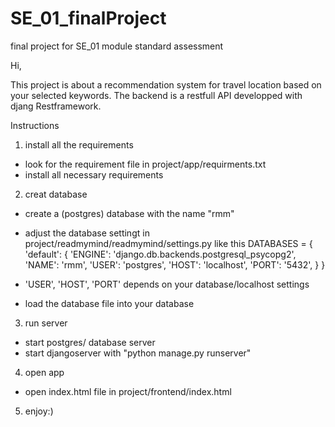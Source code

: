 # SE_01_finalProject
final project for SE_01 module standard assessment

Hi, 

This project is about a recommendation system for travel location based on your selected keywords.
The backend is a restfull API developped with djang Restframework.



Instructions

1. install all the requirements
 -  look for the requirement file in project/app/requirments.txt
 -  install all necessary requirements



2. creat database

- create a (postgres) database with the name "rmm"
- adjust the database settingt in project/readmymind/readmymind/settings.py like this 
              DATABASES = {
                  'default': {
                      'ENGINE': 'django.db.backends.postgresql_psycopg2',
                      'NAME': 'rmm',
                      'USER': 'postgres',
                      'HOST': 'localhost',
                      'PORT': '5432',
                  }
              }
 - 'USER', 'HOST', 'PORT' depends on your database/localhost settings
 
 - load the database file into your database
 
 
 
 
 3. run server
 - start postgres/ database server
 - start djangoserver with "python manage.py runserver"
 
 
 
 4. open app
 - open index.html file in project/frontend/index.html
 
 
 
 5. enjoy:)
 
 
